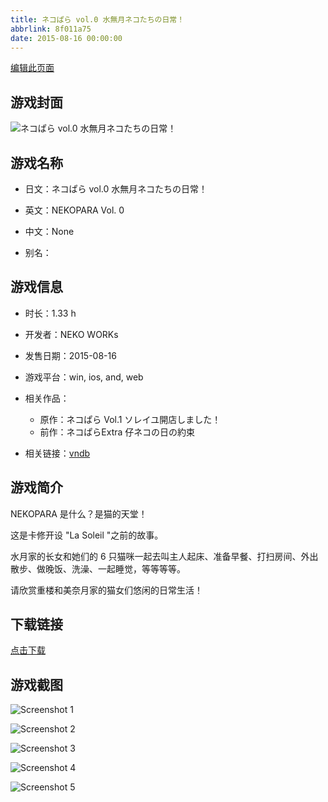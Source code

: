 ```yaml
---
title: ネコぱら vol.0 水無月ネコたちの日常！
abbrlink: 8f011a75
date: 2015-08-16 00:00:00
---
```

[编辑此页面](https://github.com/ACG-3/ADV3-source/blob/main/source/_posts/%E3%83%8D%E3%82%B3%E3%81%B1%E3%82%89%20vol.0%20%E6%B0%B4%E7%84%A1%E6%9C%88%E3%83%8D%E3%82%B3%E3%81%9F%E3%81%A1%E3%81%AE%E6%97%A5%E5%B8%B8%EF%BC%81.md)

## 游戏封面

![ネコぱら vol.0 水無月ネコたちの日常！](https://pan.timero.xyz/d/onedrive/img_lib_001/%E3%83%8D%E3%82%B3%E3%81%B1%E3%82%89%20vol.0%20%E6%B0%B4%E7%84%A1%E6%9C%88%E3%83%8D%E3%82%B3%E3%81%9F%E3%81%A1%E3%81%AE%E6%97%A5%E5%B8%B8%EF%BC%81_cover.avif)


## 游戏名称

- 日文：ネコぱら vol.0 水無月ネコたちの日常！
- 英文：NEKOPARA Vol. 0
- 中文：None

- 别名：


## 游戏信息

- 时长：1.33 h
- 开发者：NEKO WORKs
- 发售日期：2015-08-16
- 游戏平台：win, ios, and, web
- 相关作品：
   - 原作：ネコぱら Vol.1 ソレイユ開店しました！
   - 前作：ネコぱらExtra  仔ネコの日の約束

- 相关链接：[vndb](https://vndb.org/v17763)


## 游戏简介

NEKOPARA 是什么？是猫的天堂！

这是卡修开设 "La Soleil "之前的故事。

水月家的长女和她们的 6 只猫咪一起去叫主人起床、准备早餐、打扫房间、外出散步、做晚饭、洗澡、一起睡觉，等等等等。

请欣赏重楼和美奈月家的猫女们悠闲的日常生活！




## 下载链接

[点击下载](https://pan.timero.xyz/onedrive/adv_lib_001/%E3%83%8D%E3%82%B3%E3%81%B1%E3%82%89%20vol.0%20%E6%B0%B4%E7%84%A1%E6%9C%88%E3%83%8D%E3%82%B3%E3%81%9F%E3%81%A1%E3%81%AE%E6%97%A5%E5%B8%B8%EF%BC%81)


## 游戏截图


![Screenshot 1](https://pan.timero.xyz/d/onedrive/img_lib_001/%E3%83%8D%E3%82%B3%E3%81%B1%E3%82%89%20vol.0%20%E6%B0%B4%E7%84%A1%E6%9C%88%E3%83%8D%E3%82%B3%E3%81%9F%E3%81%A1%E3%81%AE%E6%97%A5%E5%B8%B8%EF%BC%81_Screenshot_1.avif)

![Screenshot 2](https://pan.timero.xyz/d/onedrive/img_lib_001/%E3%83%8D%E3%82%B3%E3%81%B1%E3%82%89%20vol.0%20%E6%B0%B4%E7%84%A1%E6%9C%88%E3%83%8D%E3%82%B3%E3%81%9F%E3%81%A1%E3%81%AE%E6%97%A5%E5%B8%B8%EF%BC%81_Screenshot_2.avif)

![Screenshot 3](https://pan.timero.xyz/d/onedrive/img_lib_001/%E3%83%8D%E3%82%B3%E3%81%B1%E3%82%89%20vol.0%20%E6%B0%B4%E7%84%A1%E6%9C%88%E3%83%8D%E3%82%B3%E3%81%9F%E3%81%A1%E3%81%AE%E6%97%A5%E5%B8%B8%EF%BC%81_Screenshot_3.avif)

![Screenshot 4](https://pan.timero.xyz/d/onedrive/img_lib_001/%E3%83%8D%E3%82%B3%E3%81%B1%E3%82%89%20vol.0%20%E6%B0%B4%E7%84%A1%E6%9C%88%E3%83%8D%E3%82%B3%E3%81%9F%E3%81%A1%E3%81%AE%E6%97%A5%E5%B8%B8%EF%BC%81_Screenshot_4.avif)

![Screenshot 5](https://pan.timero.xyz/d/onedrive/img_lib_001/%E3%83%8D%E3%82%B3%E3%81%B1%E3%82%89%20vol.0%20%E6%B0%B4%E7%84%A1%E6%9C%88%E3%83%8D%E3%82%B3%E3%81%9F%E3%81%A1%E3%81%AE%E6%97%A5%E5%B8%B8%EF%BC%81_Screenshot_5.avif)

